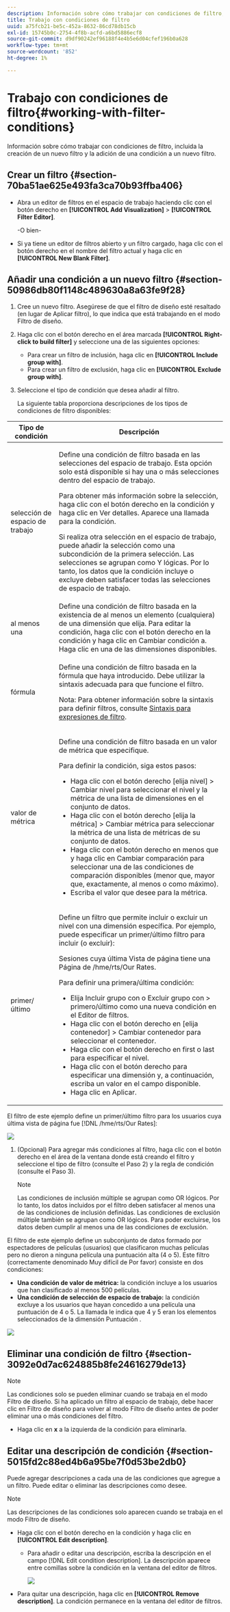 ```yaml
---
description: Información sobre cómo trabajar con condiciones de filtro, incluida la creación de un nuevo filtro y la adición de una condición a un nuevo filtro.
title: Trabajo con condiciones de filtro
uuid: a75fcb21-be5c-452a-8632-86cd78db15cb
exl-id: 15745b0c-2754-4f8b-acfd-a6bd5886ecf8
source-git-commit: d9df90242ef96188f4e4b5e6d04cfef196b0a628
workflow-type: tm+mt
source-wordcount: '852'
ht-degree: 1%

---
```


# Trabajo con condiciones de filtro{#working-with-filter-conditions}

Información sobre cómo trabajar con condiciones de filtro, incluida la creación de un nuevo filtro y la adición de una condición a un nuevo filtro.

## Crear un filtro {#section-70ba51ae625e493fa3ca70b93ffba406}

* Abra un editor de filtros en el espacio de trabajo haciendo clic con el botón derecho en **[!UICONTROL Add Visualization]** > **[!UICONTROL Filter Editor]**.

   -O bien-

* Si ya tiene un editor de filtros abierto y un filtro cargado, haga clic con el botón derecho en el nombre del filtro actual y haga clic en **[!UICONTROL New Blank Filter]**.

## Añadir una condición a un nuevo filtro {#section-50986db80f1148c489630a8a63fe9f28}

1. Cree un nuevo filtro. Asegúrese de que el filtro de diseño esté resaltado (en lugar de Aplicar filtro), lo que indica que está trabajando en el modo Filtro de diseño.
1. Haga clic con el botón derecho en el área marcada **[!UICONTROL Right-click to build filter]** y seleccione una de las siguientes opciones:

   * Para crear un filtro de inclusión, haga clic en **[!UICONTROL Include group with]**.
   * Para crear un filtro de exclusión, haga clic en **[!UICONTROL Exclude group with]**.

1. Seleccione el tipo de condición que desea añadir al filtro.

   La siguiente tabla proporciona descripciones de los tipos de condiciones de filtro disponibles:

<table id="table_3B35B57FF32349F09E91E8256FF1672A"> 
 <thead> 
  <tr> 
   <th colname="col1" class="entry"> Tipo de condición </th> 
   <th colname="col2" class="entry"> Descripción </th> 
  </tr>
 </thead>
 <tbody> 
  <tr> 
   <td colname="col1"> <p>selección de espacio de trabajo </p> </td> 
   <td colname="col2"> <p>Define una condición de filtro basada en las selecciones del espacio de trabajo. Esta opción solo está disponible si hay una o más selecciones dentro del espacio de trabajo. </p> <p>Para obtener más información sobre la selección, haga clic con el botón derecho en la condición y haga clic en <span class="uicontrol"> Ver detalles</span>. Aparece una llamada para la condición. </p> <p>Si realiza otra selección en el espacio de trabajo, puede añadir la selección como una subcondición de la primera selección. Las selecciones se agrupan como Y lógicas. Por lo tanto, los datos que la condición incluye o excluye deben satisfacer todas las selecciones de espacio de trabajo. </p> </td> 
  </tr> 
  <tr> 
   <td colname="col1"> <p>al menos una </p> </td> 
   <td colname="col2">Define una condición de filtro basada en la existencia de al menos un elemento (cualquiera) de una dimensión que elija. Para editar la condición, haga clic con el botón derecho en la condición y haga clic en <span class="uicontrol"> Cambiar</span> condición a. Haga clic en una de las dimensiones disponibles. </td> 
  </tr> 
  <tr> 
   <td colname="col1"> <p>fórmula </p> </td> 
   <td colname="col2"> <p>Define una condición de filtro basada en la fórmula que haya introducido. Debe utilizar la sintaxis adecuada para que funcione el filtro. </p> <p> <p>Nota: Para obtener información sobre la sintaxis para definir filtros, consulte <a href="../../../../home/c-get-started/c-qry-lang-syntx/c-syntx-fltr-exp.md#concept-72f2563f809747a2a3cff7ec72462a15"> Sintaxis para expresiones de filtro</a>. </p> </p> </td> 
  </tr> 
  <tr> 
   <td colname="col1"> <p>valor de métrica </p> </td> 
   <td colname="col2"> <p>Define una condición de filtro basada en un valor de métrica que especifique. </p> <p>Para definir la condición, siga estos pasos: 
     <ul id="ul_B69D31258A36460E94535709239CD165"> 
      <li id="li_51317A681E654DD7A9D997DF9F2F22BA">Haga clic con el botón derecho <span class="uicontrol"> [elija nivel]</span> &gt; <span class="uicontrol"> Cambiar nivel</span> para seleccionar el nivel y la métrica de una lista de dimensiones en el conjunto de datos. </li> 
      <li id="li_975E56C335824FDCB988344952DE2E9F">Haga clic con el botón derecho <span class="uicontrol"> [elija la métrica]</span> &gt; <span class="uicontrol"> Cambiar métrica</span> para seleccionar la métrica de una lista de métricas de su conjunto de datos. </li> 
      <li id="li_D00B3AF3D8DE472C9D0E9EABBBCAAF61">Haga clic con el botón derecho en menos que y haga clic en <span class="uicontrol"> Cambiar comparación</span> para seleccionar una de las condiciones de comparación disponibles (menor que, mayor que, exactamente, al menos o como máximo). </li> 
      <li id="li_3334CE0A0950448590E5442AB243F46B">Escriba el valor que desee para la métrica. </li> 
     </ul> </p> </td> 
  </tr> 
  <tr> 
   <td colname="col1"> <p>primer/último </p> </td> 
   <td colname="col2"> <p>Define un filtro que permite incluir o excluir un nivel con una dimensión específica. Por ejemplo, puede especificar un primer/último filtro para incluir (o excluir): </p> <p>Sesiones cuya última Vista de página tiene una Página de <span class="filepath"> /hme/rts/Our Rates</span>. </p> <p>Para definir una primera/última condición: 
     <ul id="ul_5AD916DA093844B8AC70127B1EB9BFC8"> 
      <li id="li_AB9FF22ADC8843A79856FED60B9478FA">Elija <span class="uicontrol"> Incluir grupo con</span> o <span class="uicontrol"> Excluir grupo con</span> &gt; <span class="uicontrol"> primero/último</span> como una nueva condición en el Editor de filtros. </li> 
      <li id="li_92F536FCC2A74DDE97F66C6C45ACC3DC">Haga clic con el botón derecho en <span class="uicontrol"> [elija contenedor]</span> &gt; <span class="uicontrol"> Cambiar contenedor</span> para seleccionar el contenedor. </li> 
      <li id="li_1E5DBE04ABC74D84B7C0EF6886CDB5DC">Haga clic con el botón derecho en <span class="uicontrol"> first</span> o <span class="uicontrol"> last</span> para especificar el nivel. </li> 
      <li id="li_8B73EBF5D06E4513B5F0376EB2805D1C">Haga clic con el botón derecho para especificar una dimensión y, a continuación, escriba un valor en el campo disponible. </li> 
      <li id="li_A9E02EF6C6004DDF9B00EB853B6E54EE">Haga clic en <span class="uicontrol">Aplicar</span>. </li> 
     </ul> </p> </td> 
  </tr> 
 </tbody> 
</table>

El filtro de este ejemplo define un primer/último filtro para los usuarios cuya última vista de página fue [!DNL /hme/rts/Our Rates]:

![](assets/client-fil2.png)

1. (Opcional) Para agregar más condiciones al filtro, haga clic con el botón derecho en el área de la ventana donde está creando el filtro y seleccione el tipo de filtro (consulte el Paso 2) y la regla de condición (consulte el Paso 3).

   >[!NOTE]
   >
   >Las condiciones de inclusión múltiple se agrupan como OR lógicos. Por lo tanto, los datos incluidos por el filtro deben satisfacer al menos una de las condiciones de inclusión definidas. Las condiciones de exclusión múltiple también se agrupan como OR lógicos. Para poder excluirse, los datos deben cumplir al menos una de las condiciones de exclusión.

El filtro de este ejemplo define un subconjunto de datos formado por espectadores de películas (usuarios) que clasificaron muchas películas pero no dieron a ninguna película una puntuación alta (4 o 5). Este filtro (correctamente denominado Muy difícil de Por favor) consiste en dos condiciones:

* **Una condición de valor de métrica:**  la condición incluye a los usuarios que han clasificado al menos 500 películas.
* **Una condición de selección de espacio de trabajo:** la condición excluye a los usuarios que hayan concedido a una película una puntuación de 4 o 5. La llamada le indica que 4 y 5 eran los elementos seleccionados de la dimensión Puntuación .

![](assets/vis_FilterEditor_ExampleMovies.png)

## Eliminar una condición de filtro {#section-3092e0d7ac624885b8fe24616279de13}

>[!NOTE]
>
>Las condiciones solo se pueden eliminar cuando se trabaja en el modo Filtro de diseño. Si ha aplicado un filtro al espacio de trabajo, debe hacer clic en Filtro de diseño para volver al modo Filtro de diseño antes de poder eliminar una o más condiciones del filtro.

* Haga clic en **x** a la izquierda de la condición para eliminarla.

## Editar una descripción de condición {#section-5015fd2c88ed4b6a95be7f0d53be2db0}

Puede agregar descripciones a cada una de las condiciones que agregue a un filtro. Puede editar o eliminar las descripciones como desee.

>[!NOTE]
>
>Las descripciones de las condiciones solo aparecen cuando se trabaja en el modo Filtro de diseño.

* Haga clic con el botón derecho en la condición y haga clic en **[!UICONTROL Edit description]**.

   * Para añadir o editar una descripción, escriba la descripción en el campo [!DNL Edit condition description]. La descripción aparece entre comillas sobre la condición en la ventana del editor de filtros.

      ![](assets/vis_FilterEditor_ConditionDescription.png)

* Para quitar una descripción, haga clic en **[!UICONTROL Remove description]**. La condición permanece en la ventana del editor de filtros.
